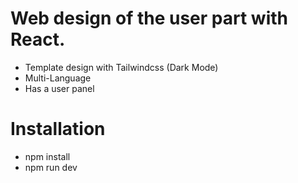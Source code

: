 # Web design of the user part with React.
- Template design with Tailwindcss (Dark Mode)
- Multi-Language
- Has a user panel
# Installation
- npm install
- npm run dev